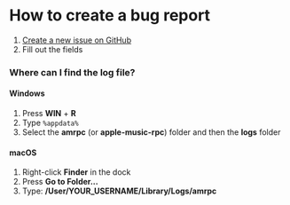 # How to create a bug report

1. [Create a new issue on GitHub](https://github.com/ZephraCloud/Apple-Music-RPC/issues/new?labels=bug\&template=bug\_report.yml\&title=BUG+%7C+short+description+of+your+bug)
2. Fill out the fields

### Where can I find the log file?

#### Windows

1. Press **WIN** + **R**
2. Type `%appdata%`
3. Select the **amrpc** (or **apple-music-rpc**) folder and then the **logs** folder

#### macOS

1. Right-click **Finder** in the dock
2. Press **Go to Folder...**
3. Type: **/User/YOUR\_USERNAME/Library/Logs/amrpc**
